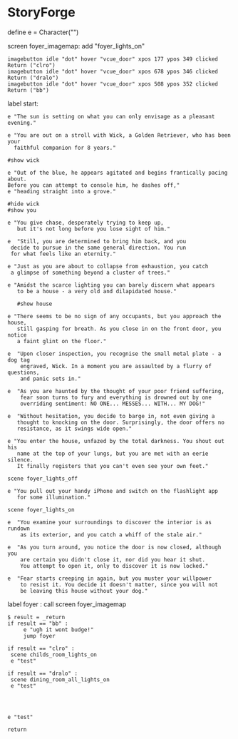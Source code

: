 # StoryForge
﻿define e = Character("")

screen foyer_imagemap:
    add "foyer_lights_on"

    imagebutton idle "dot" hover "vcue_door" xpos 177 ypos 349 clicked Return ("clro")
    imagebutton idle "dot" hover "vcue_door" xpos 678 ypos 346 clicked Return ("dralo")
    imagebutton idle "dot" hover "vcue_door" xpos 508 ypos 352 clicked Return ("bb")

label start:

    e "The sun is setting on what you can only envisage as a pleasant evening."

    e "You are out on a stroll with Wick, a Golden Retriever, who has been your
      faithful companion for 8 years."
      
    #show wick
    
    e "Out of the blue, he appears agitated and begins frantically pacing about.
    Before you can attempt to console him, he dashes off,"
    e "heading straight into a grove."
    
    #hide wick
    #show you

    e "You give chase, desperately trying to keep up,
       but it's not long before you lose sight of him."

    e  "Still, you are determined to bring him back, and you
     decide to pursue in the same general direction. You run
     for what feels like an eternity."

    e "Just as you are about to collapse from exhaustion, you catch
     a glimpse of something beyond a cluster of trees."

    e "Amidst the scarce lighting you can barely discern what appears
       to be a house - a very old and dilapidated house."

       #show house

    e "There seems to be no sign of any occupants, but you approach the house,
       still gasping for breath. As you close in on the front door, you notice
       a faint glint on the floor."

    e  "Upon closer inspection, you recognise the small metal plate - a dog tag
        engraved, Wick. In a moment you are assaulted by a flurry of questions,
        and panic sets in."

    e  "As you are haunted by the thought of your poor friend suffering,
        fear soon turns to fury and everything is drowned out by one
        overriding sentiment: NO ONE... MESSES... WITH... MY DOG!"

    e  "Without hesitation, you decide to barge in, not even giving a
       thought to knocking on the door. Surprisingly, the door offers no
       resistance, as it swings wide open."

    e "You enter the house, unfazed by the total darkness. You shout out his
       name at the top of your lungs, but you are met with an eerie silence.
       It finally registers that you can't even see your own feet."

    scene foyer_lights_off

    e "You pull out your handy iPhone and switch on the flashlight app
       for some illumination."

    scene foyer_lights_on

    e  "You examine your surroundings to discover the interior is as rundown
        as its exterior, and you catch a whiff of the stale air."

    e  "As you turn around, you notice the door is now closed, although you
        are certain you didn't close it, nor did you hear it shut.
        You attempt to open it, only to discover it is now locked."

    e  "Fear starts creeping in again, but you muster your willpower
        to resist it. You decide it doesn't matter, since you will not
        be leaving this house without your dog."


label foyer :
    call screen foyer_imagemap

    $ result = _return
    if result == "bb" :
         e "ugh it wont budge!"
         jump foyer

    if result == "clro" :
     scene childs_room_lights_on
     e "test"

    if result == "dralo" :
     scene dining_room_all_lights_on
     e "test"




    e "test"

    return
